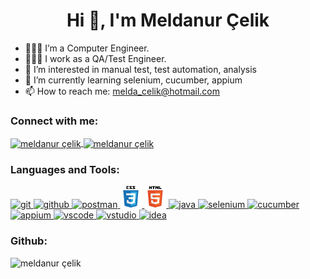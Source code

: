 <h1 align="center">Hi 👋, I'm Meldanur Çelik</h1>

- 👩🏻‍🎓 I’m a Computer Engineer.
- 👩🏻‍💻 I work as a QA/Test Engineer.
- 👀 I’m interested in manual test, test automation, analysis
- 🌱 I’m currently learning selenium, cucumber, appium
- 📫 How to reach me: melda_celik@hotmail.com

<h3 align="left">Connect with me:</h3>
<p align="left">
    <a href="https://www.linkedin.com/in/meldanurcelik/" target="_blank"><img align="center"
            src="https://www.svgrepo.com/show/75820/linkedin.svg" alt="meldanur çelik" height="30" width="30" /> </a>
    <a href="mailto:melda_celik@hotmail.com" target="_blank"><img align="center"
            src="https://img.icons8.com/fluency/48/000000/email-open.png" alt="meldanur çelik" height="35" width="35" />
    </a>
</p>

<h3 align="left">Languages and Tools:</h3>
<p align="left">
    <a href="https://git-scm.com/" target="_blank"> <img src="https://img.icons8.com/color/48/000000/git.png" alt="git"
            width="35" height="35" /> </a>
    <a href="https://github.com/" target="_blank"> <img src="https://www.svgrepo.com/show/217753/github.svg"
            alt="github" width="30" height="30" /> </a>
    <a href="https://www.postman.com/" target="_blank"> <img
            src="https://img.icons8.com/external-tal-revivo-color-tal-revivo/48/000000/external-postman-is-the-only-complete-api-development-environment-logo-color-tal-revivo.png"
            alt="postman" width="30" height="30" /> </a>
    <a href="https://www.w3schools.com/css/" target="_blank"> <img
            src="https://raw.githubusercontent.com/devicons/devicon/master/icons/css3/css3-original-wordmark.svg"
            alt="css3" width="35" height="35"> </a>
    <a href="https://www.w3schools.com/html/" target="_blank"> <img
            src="https://raw.githubusercontent.com/devicons/devicon/master/icons/html5/html5-original-wordmark.svg"
            alt="html5" width="35" height="35"> </a>
    <a href="https://www.w3schools.com/java/" target="_blank"> <img
            src="https://img.icons8.com/color/48/000000/java-coffee-cup-logo--v2.png" alt="java" width="35"
            height="35" /> </a>
    <a href="https://www.selenium.dev/" target="_blank"> <img
            src="https://upload.wikimedia.org/wikipedia/commons/d/d5/Selenium_Logo.png" alt="selenium" width="30"
            height="30"> </a>
    <a href="https://cucumber.io/" target="_blank"> <img
            src="https://static1.smartbear.co/cucumber/media/images/logos/icons/c4j-icon.png" alt="cucumber" width="30"
            height="30"> </a>
    <a href="https://appium.io/" target="_blank"> <img
            src="https://i.hizliresim.com/sccn1aj.png" alt="appium" width="30"
            height="30"> </a>
    <a href="https://code.visualstudio.com/" target="_blank"> <img
            src="https://camo.githubusercontent.com/9f1816fe8f44878d77803324ce8e3e1c4d2afc4e3f167b237e93848d3597d4fc/68747470733a2f2f75706c6f61642e77696b696d656469612e6f72672f77696b6970656469612f636f6d6d6f6e732f7468756d622f392f39612f56697375616c5f53747564696f5f436f64655f312e33355f69636f6e2e7376672f3130323470782d56697375616c5f53747564696f5f436f64655f312e33355f69636f6e2e7376672e706e67"
            alt="vscode" width="30" height="30"> </a>
    <a href="https://visualstudio.microsoft.com/tr/" target="_blank"> <img
            src="https://upload.wikimedia.org/wikipedia/commons/thumb/5/59/Visual_Studio_Icon_2019.svg/1200px-Visual_Studio_Icon_2019.svg.png"
            alt="vstudio" width="30" height="30"> </a>
    <a href="https://www.jetbrains.com/idea/" target="_blank"> <img
            src="https://cdn.freebiesupply.com/logos/large/2x/intellij-idea-1-logo-png-transparent.png" alt="idea"
            width="30" height="30"> </a>
</p>

<h3 align="left">Github:</h3>
<p>
    <a target="_blank" rel="noopener noreferrer"
        href="https://github-readme-stats.vercel.app/api/top-langs?username=meldanurcelik&amp;show_icons=true&amp;theme=radical&amp;locale=en&amp;layout=compact"><img
            align="left"
            src="https://github-readme-stats.vercel.app/api/top-langs?username=meldanurcelik&amp;show_icons=true&amp;theme=radical&amp;locale=en&amp;layout=compact"
            alt="meldanur çelik"></a>
</p>
